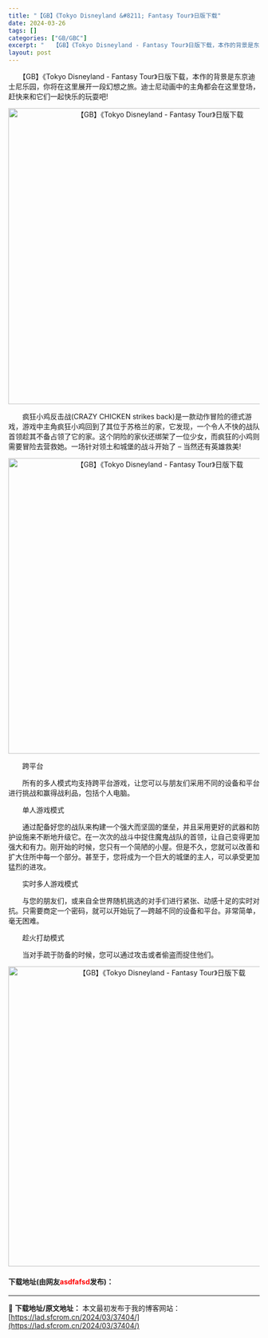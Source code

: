 ```yaml
---
title: "【GB】《Tokyo Disneyland &#8211; Fantasy Tour》日版下载"
date: 2024-03-26
tags: []
categories: ["GB/GBC"]
excerpt: "　　【GB】《Tokyo Disneyland - Fantasy Tour》日版下载，本作的背景是东京迪士尼乐园，你将在这里展开一段幻想之旅。迪士尼动画中的主角都会在这里登场，赶快来和它们一起快乐的玩耍吧! 　　疯狂小鸡反击战(CRAZY CHICKEN strikes back)是一款动作冒险的&hellip;"
layout: post
---
```


 <p>　　【GB】《Tokyo Disneyland - Fantasy Tour》日版下载，本作的背景是东京迪士尼乐园，你将在这里展开一段幻想之旅。迪士尼动画中的主角都会在这里登场，赶快来和它们一起快乐的玩耍吧!</p> <p align="center"><img align="" border="0" src="https://lad.sfcrom.cn/wp-content/uploads/2024/03/20240326_6602857844433.png" width="593" alt="【GB】《Tokyo Disneyland - Fantasy Tour》日版下载" /></p> <p>　　疯狂小鸡反击战(CRAZY CHICKEN strikes back)是一款动作冒险的德式游戏，游戏中主角疯狂小鸡回到了其位于苏格兰的家，它发现，一个令人不快的战队首领趁其不备占领了它的家。这个阴险的家伙还绑架了一位少女，而疯狂的小鸡则需要冒险去营救她。一场针对领土和城堡的战斗开始了 &ndash; 当然还有英雄救美!</p> <p align="center"><img align="" border="0" src="https://lad.sfcrom.cn/wp-content/uploads/2024/03/20240326_66028579cb304.png" width="592" alt="【GB】《Tokyo Disneyland - Fantasy Tour》日版下载" /></p> <p>　　跨平台</p> <p>　　所有的多人模式均支持跨平台游戏，让您可以与朋友们采用不同的设备和平台进行挑战和赢得战利品，包括个人电脑。</p> <p>　　单人游戏模式</p> <p>　　通过配备好您的战队来构建一个强大而坚固的堡垒，并且采用更好的武器和防护设施来不断地升级它。在一次次的战斗中捉住魔鬼战队的首领，让自己变得更加强大和有力。刚开始的时候，您只有一个简陋的小屋。但是不久，您就可以改善和扩大住所中每一个部分。甚至于，您将成为一个巨大的城堡的主人，可以承受更加猛烈的进攻。</p> <p>　　实时多人游戏模式</p> <p>　　与您的朋友们，或来自全世界随机挑选的对手们进行紧张、动感十足的实时对抗。只需要商定一个密码，就可以开始玩了&mdash;跨越不同的设备和平台。非常简单，毫无困难。</p> <p>　　趁火打劫模式</p> <p>　　当对手疏于防备的时候，您可以通过攻击或者偷盗而捉住他们。</p> <p align="center"><img align="" border="0" src="https://lad.sfcrom.cn/wp-content/uploads/2024/03/20240326_6602857b2cc35.png" width="601" alt="【GB】《Tokyo Disneyland - Fantasy Tour》日版下载" /></p> <p><h4>下载地址(由网友<font color="red">asdfafsd</font>发布)：</h4></p> 

---
📖 **下载地址/原文地址：** 本文最初发布于我的博客网站：[https://lad.sfcrom.cn/2024/03/37404/](https://lad.sfcrom.cn/2024/03/37404/)
